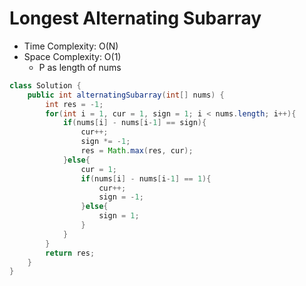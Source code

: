 # Longest Alternating Subarray

- Time Complexity: O(N)
- Space Complexity: O(1)
  - P as length of nums

```java
class Solution {
    public int alternatingSubarray(int[] nums) {
        int res = -1;
        for(int i = 1, cur = 1, sign = 1; i < nums.length; i++){
            if(nums[i] - nums[i-1] == sign){
                cur++;
                sign *= -1;
                res = Math.max(res, cur);
            }else{
                cur = 1;
                if(nums[i] - nums[i-1] == 1){
                    cur++;
                    sign = -1;
                }else{
                    sign = 1;
                }
            }
        }
        return res;
    }
}
```